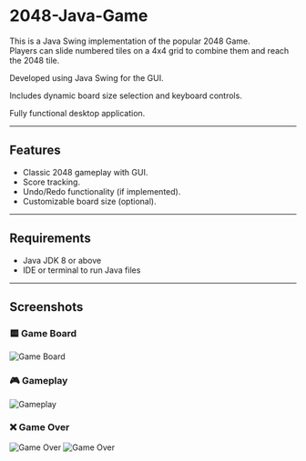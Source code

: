 # 2048-Java-Game

This is a Java Swing implementation of the popular 2048 Game.  
Players can slide numbered tiles on a 4x4 grid to combine them and reach the 2048 tile.

Developed using Java Swing for the GUI.

Includes dynamic board size selection and keyboard controls.

Fully functional desktop application.

---

## Features

- Classic 2048 gameplay with GUI.
- Score tracking.
- Undo/Redo functionality (if implemented).
- Customizable board size (optional).

---

## Requirements

- Java JDK 8 or above
- IDE or terminal to run Java files

---

## Screenshots

### 🟨 Game Board

![Game Board](../images/Screenshot_2025-10-17_014117.png)

### 🎮 Gameplay

![Gameplay](../images/Screenshot_2025-10-17_013157.png)

### ❌ Game Over

![Game Over](../images/Screenshot_2025-10-17_013450.png)
![Game Over](../images/Screenshot_2025-10-17_013630.png)

